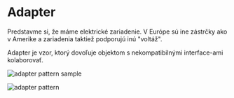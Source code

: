 # Adapter
Predstavme si, že máme elektrické zariadenie. V Európe sú ine zástrčky ako v Amerike
a zariadenia taktiež podporujú inú "voltáž".

Adapter je vzor, ktorý dovoľuje objektom s nekompatibilnými interface-ami 
kolaborovať.

![adapter pattern sample](https://refactoring.guru/images/patterns/content/adapter/adapter-en.png?id=11ef6ae6177291834323e3f918c47cd2)

![adapter pattern](https://refactoring.guru/images/patterns/diagrams/adapter/example.png?id=9d2b6857ce256f2c669383ce4df3d0aa)